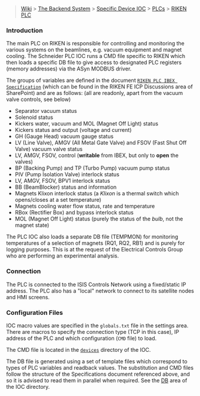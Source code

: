 > [Wiki](Home) > [The Backend System](The-Backend-System) > [Specific Device IOC](Specific-Device-IOC) > [PLCs](PLCs) > [RIKEN PLC](RIKEN-PLC)

### Introduction

The main PLC on RIKEN is responsible for controlling and monitoring the various systems on the beamlines, e.g. vacuum equipment and magnet cooling.  The Schneider PLC IOC runs a CMD file specific to RIKEN which then loads a specific DB file to give access to designated PLC registers (memory addresses) via the ASyn MODBUS driver.

The groups of variables are defined in the document [`RIKEN PLC IBEX Specification`](http://www.facilities.rl.ac.uk/isis/computing/ICPdiscussions/RIKEN%20FE/RIKEN%20PLC%20IBEX%20Specification%20-%20Issue%20G_TC.docx) (which can be found in the RIKEN FE ICP Discussions area of SharePoint) and are as follows: (all are readonly, apart from the vacuum valve controls, see below)

- Separator vacuum status
- Solenoid status
- Kickers water, vacuum and MOL (Magnet Off Light) status
- Kickers status and output (voltage and current)
- GH (Gauge Head) vacuum gauge status
- LV (Line Valve), AMGV (All Metal Gate Valve) and FSOV (Fast Shut Off Valve) vacuum valve status
- LV, AMGV, FSOV, control (**writable** from IBEX, but only to **open** the valves)
- BP (Backing Pump) and TP (Turbo Pump) vacuum pump status 
- PIV (Pump Isolation Valve) interlock status
- LV, AMGV, FSOV, BPV1 interlock status
- BB (BeamBlocker) status and information
- Magnets Klixon interlock status (a _Klixon_ is a thermal switch which opens/closes at a set temperature)
- Magnets cooling water flow status, rate and temperature
- RBox (Rectifier Box) and bypass interlock status
- MOL (Magnet Off Light) status (purely the status of the _bulb_, not the magnet state)

The PLC IOC also loads a separate DB file (TEMPMON) for monitoring temperatures of a selection of magnets (RQ1, RQ2, RB1) and is purely for logging purposes.  This is at the request of the Electrical Controls Group who are performing an experimental analysis.

### Connection

The PLC is connected to the ISIS Controls Network using a fixed/static IP address.  The PLC also has a "local" network to connect to its satellite nodes and HMI screens.

### Configuration Files

IOC macro values are specified in the `globals.txt` file in the settings area. There are macros to specify the connection type (TCP in this case), IP address of the PLC and which configuration (`CMD` file) to load.

The CMD file is located in the [`devices`](https://github.com/ISISComputingGroup/EPICS-ioc/tree/master/SCHNDR/iocBoot/iocSCHNDR-IOC-01/devices) directory of the IOC.

The DB file is generated using a set of template files which correspond to types of PLC variables and readback values.  The substitution and CMD files follow the structure of the Specifications document referenced above, and so it is advised to read them in parallel when required.  See the [DB](https://github.com/ISISComputingGroup/EPICS-ioc/tree/master/SCHNDR/SCHNDR-IOC-01App/Db) area of the IOC directory.
